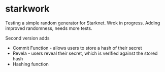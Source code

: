 # starkwork
Testing a simple random generator for Starknet. Wrok in progress.
Adding improved randomness, needs more tests.

Second version adds
- Commit Function - allows users to store a hash of their secret
- Revela - users reveal their secret, which is verified against the stored hash
- Hashing function
